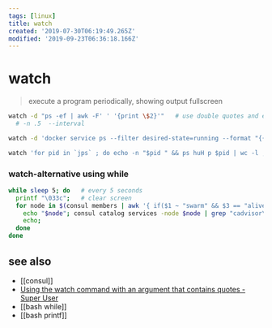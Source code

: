 ```yaml
---
tags: [linux]
title: watch
created: '2019-07-30T06:19:49.265Z'
modified: '2019-09-23T06:36:18.166Z'
---
```


# watch

> execute a program periodically, showing output fullscreen

```sh
watch -d "ps -ef | awk -F' ' '{print \$2}'"   # use double quotes and escape $
  # -n .5  --interval

watch -d 'docker service ps --filter desired-state=running --format "{{.Node}} {{.Name}}" $(docker service ls --filter mode=replicated -q)'

watch 'for pid in `jps` ; do echo -n "$pid " && ps huH p $pid | wc -l ; done'     # poor man java monitoring
```

### watch-alternative using while
```sh
while sleep 5; do   # every 5 seconds
  printf "\033c";   # clear screen
  for node in $(consul members | awk '{ if($1 ~ "swarm" && $3 == "alive"){ print $1} }'); do 
    echo "$node"; consul catalog services -node $node | grep "cadvisor\|export"; 
    echo; 
  done
done
```

## see also
- [[consul]]
- [Using the watch command with an argument that contains quotes - Super User](https://superuser.com/a/276706)
- [[bash while]]
- [[bash printf]]
